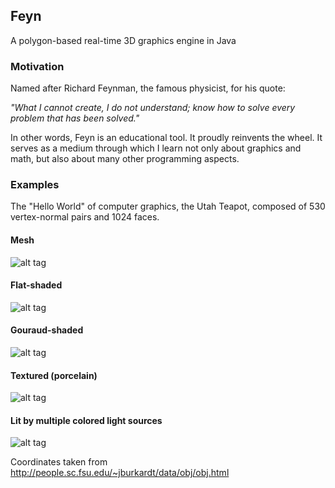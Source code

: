 ## Feyn

A polygon-based real-time 3D graphics engine in Java

### Motivation

Named after Richard Feynman, the famous physicist, for his quote:

*"What I cannot create, I do not understand; know how to solve every problem that has been solved."*

In other words, Feyn is an educational tool. It proudly reinvents the wheel. It serves as a medium through which I learn not only about graphics and math, but also about many other programming aspects.

### Examples

The "Hello World" of computer graphics, the Utah Teapot, composed of 530 vertex-normal pairs and 1024 faces.

#### Mesh
![alt tag](https://raw.githubusercontent.com/r-c-s/Feyn/master/screenshots/1641569359982.png)

#### Flat-shaded
![alt tag](https://raw.githubusercontent.com/r-c-s/Feyn/master/screenshots/1641569363820.png)

#### Gouraud-shaded
![alt tag](https://raw.githubusercontent.com/r-c-s/Feyn/master/screenshots/1641569365687.png)

#### Textured (porcelain)
![alt tag](https://raw.githubusercontent.com/r-c-s/Feyn/master/screenshots/1641569368088.png)

#### Lit by multiple colored light sources
![alt tag](https://raw.githubusercontent.com/r-c-s/Feyn/master/screenshots/1641725653223.png)

Coordinates taken from http://people.sc.fsu.edu/~jburkardt/data/obj/obj.html